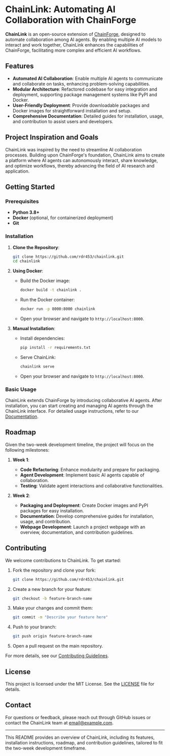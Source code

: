 # ChainLink: Automating AI Collaboration with ChainForge

**ChainLink** is an open-source extension of [ChainForge](https://github.com/ianarawjo/ChainForge), designed to automate collaboration among AI agents. By enabling multiple AI models to interact and work together, ChainLink enhances the capabilities of ChainForge, facilitating more complex and efficient AI workflows.

## Features

- **Automated AI Collaboration**: Enable multiple AI agents to communicate and collaborate on tasks, enhancing problem-solving capabilities.
- **Modular Architecture**: Refactored codebase for easy integration and deployment, supporting package management systems like PyPI and Docker.
- **User-Friendly Deployment**: Provide downloadable packages and Docker images for straightforward installation and setup.
- **Comprehensive Documentation**: Detailed guides for installation, usage, and contribution to assist users and developers.

## Project Inspiration and Goals

ChainLink was inspired by the need to streamline AI collaboration processes. Building upon ChainForge's foundation, ChainLink aims to create a platform where AI agents can autonomously interact, share knowledge, and optimize workflows, thereby advancing the field of AI research and application.

## Getting Started

### Prerequisites

- **Python 3.8+**
- **Docker** (optional, for containerized deployment)
- **Git**

### Installation

1. **Clone the Repository**:
   ```bash
   git clone https://github.com/rdr453/chainlink.git
   cd chainlink
   ```

2. **Using Docker**:
   - Build the Docker image:
     ```bash
     docker build -t chainlink .
     ```
   - Run the Docker container:
     ```bash
     docker run -p 8000:8000 chainlink
     ```
   - Open your browser and navigate to `http://localhost:8000`.

3. **Manual Installation**:
   - Install dependencies:
     ```bash
     pip install -r requirements.txt
     ```
   - Serve ChainLink:
     ```bash
     chainlink serve
     ```
   - Open your browser and navigate to `http://localhost:8000`.

### Basic Usage

ChainLink extends ChainForge by introducing collaborative AI agents. After installation, you can start creating and managing AI agents through the ChainLink interface. For detailed usage instructions, refer to our [Documentation](https://your-website-link/docs).

## Roadmap

Given the two-week development timeline, the project will focus on the following milestones:

1. **Week 1**:
   - **Code Refactoring**: Enhance modularity and prepare for packaging.
   - **Agent Development**: Implement basic AI agents capable of collaboration.
   - **Testing**: Validate agent interactions and collaborative functionalities.

2. **Week 2**:
   - **Packaging and Deployment**: Create Docker images and PyPI packages for easy installation.
   - **Documentation**: Develop comprehensive guides for installation, usage, and contribution.
   - **Webpage Development**: Launch a project webpage with an overview, documentation, and contribution guidelines.

## Contributing

We welcome contributions to ChainLink. To get started:

1. Fork the repository and clone your fork:
   ```bash
   git clone https://github.com/rdr453/chainlink.git
   ```
2. Create a new branch for your feature:
   ```bash
   git checkout -b feature-branch-name
   ```
3. Make your changes and commit them:
   ```bash
   git commit -m "Describe your feature here"
   ```
4. Push to your branch:
   ```bash
   git push origin feature-branch-name
   ```
5. Open a pull request on the main repository.

For more details, see our [Contributing Guidelines](https://your-website-link/contribute).

## License

This project is licensed under the MIT License. See the [LICENSE](LICENSE) file for details.

## Contact

For questions or feedback, please reach out through GitHub issues or contact the ChainLink team at [email@example.com](mailto:email@example.com).

---

This README provides an overview of ChainLink, including its features, installation instructions, roadmap, and contribution guidelines, tailored to fit the two-week development timeframe. 
